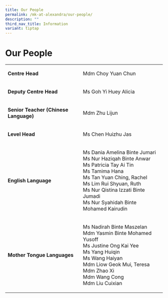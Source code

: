 ```yaml
---
title: Our People
permalink: /mk-at-alexandra/our-people/
description: ""
third_nav_title: Information
variant: tiptap
---
```

<h1><strong>Our People</strong></h1>
<table style="minWidth: 50px">
<colgroup>
<col>
<col>
</colgroup>
<tbody>
<tr>
<td rowspan="1" colspan="1">
<p><strong>Centre Head</strong>
</p>
</td>
<td rowspan="1" colspan="1">
<p>Mdm Choy Yuan Chun</p>
</td>
</tr>
<tr>
<td rowspan="1" colspan="1">
<p><strong>Deputy Centre Head</strong>
</p>
</td>
<td rowspan="1" colspan="1">
<p>Ms Goh Yi Huey Alicia</p>
</td>
</tr>
<tr>
<td rowspan="1" colspan="1">
<p><strong>Senior Teacher (Chinese Language)</strong>
</p>
</td>
<td rowspan="1" colspan="1">
<p>Mdm Zhu Lijun</p>
</td>
</tr>
<tr>
<td rowspan="1" colspan="1">
<p><strong>Level Head</strong>
</p>
</td>
<td rowspan="1" colspan="1">
<p>Ms Chen Huizhu Jas</p>
</td>
</tr>
<tr>
<td rowspan="1" colspan="1">
<p><strong>English Language</strong>
</p>
</td>
<td rowspan="1" colspan="1">
<p>Ms Dania Amelina Binte Jumari
<br>Ms Nur Haziqah Binte Anwar
<br>Ms Patricia Tay Ai Tin
<br>Ms Tamima Hana
<br>Ms Tan Yuan Ching, Rachel
<br>Ms Lim Rui Shyuan, Ruth
<br>Ms Nur Qistina Izzati Binte Jumadi
<br>Ms Nur Syahidah Binte Mohamed Kairudin</p>
</td>
</tr>
<tr>
<td rowspan="1" colspan="1">
<p><strong>Mother Tongue Languages</strong>
</p>
</td>
<td rowspan="1" colspan="1">
<p>Ms Nadirah Binte Maszelan
<br>Mdm Yasmin Binte Mohamed Yusoff
<br>Ms Justine Ong Kai Yee
<br>Ms Yang Huiqin
<br>Ms Wang Haiyan
<br>Mdm Liow Geok Mui, Teresa
<br>Mdm Zhao Xi
<br>Mdm Wang Cong
<br>Mdm Liu Cuixian</p>
<p></p>
</td>
</tr>
</tbody>
</table>
<p></p>